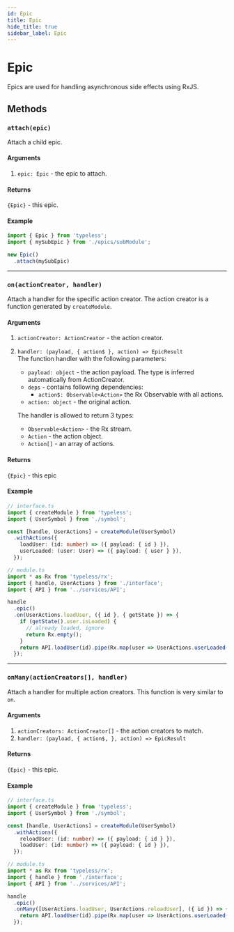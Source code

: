 ```yaml
---
id: Epic
title: Epic
hide_title: true
sidebar_label: Epic
---
```


# Epic
Epics are used for handling asynchronous side effects using RxJS.

## Methods
### `attach(epic)` 
Attach a child epic.
#### Arguments
1. `epic: Epic` - the epic to attach.
#### Returns
`{Epic}` - this epic.

#### Example
```ts
import { Epic } from 'typeless';
import { mySubEpic } from './epics/subModule';

new Epic()
  .attach(mySubEpic)
```

---

### `on(actionCreator, handler)`
Attach a handler for the specific action creator. The action creator is a function generated by `createModule`.
#### Arguments
1. `actionCreator: ActionCreator` - the action creator.
2. `handler: (payload, { action$ }, action) => EpicResult`  
  The function handler with the following parameters:
   - `payload: object` - the action payload. The type is inferred automatically from ActionCreator.
   - `deps` - contains following dependencies:
      - `action$: Observable<Action>` the Rx Observable with all actions.
   - `action: object` - the original action.  

    The handler is allowed to return 3 types:
    - `Observable<Action>` - the Rx stream.
    - `Action` - the action object.
    - `Action[]` - an array of actions.
#### Returns
`{Epic}` - this epic
#### Example
```ts
// interface.ts
import { createModule } from 'typeless';
import { UserSymbol } from './symbol';

const [handle, UserActions] = createModule(UserSymbol)
  .withActions({
    loadUser: (id: number) => ({ payload: { id } }),
    userLoaded: (user: User) => ({ payload: { user } }),
  });

// module.ts
import * as Rx from 'typeless/rx';
import { handle, UserActions } from './interface';
import { API } from '../services/API';

handle
  .epic()
  .on(UserActions.loadUser, ({ id }, { getState }) => {
    if (getState().user.isLoaded) {
      // already loaded, ignore
      return Rx.empty();
    }
    return API.loadUser(id).pipe(Rx.map(user => UserActions.userLoaded(user)));
  });
```


---

### `onMany(actionCreators[], handler)`
Attach a handler for multiple action creators. This function is very similar to `on`.
#### Arguments
1. `actionCreators: ActionCreator[]` - the action creators to match.
2. `handler: (payload, { action$, }, action) => EpicResult`  
#### Returns
`{Epic}` - this epic.
#### Example
```ts
// interface.ts
import { createModule } from 'typeless';
import { UserSymbol } from './symbol';

const [handle, UserActions] = createModule(UserSymbol)
  .withActions({
    reloadUser: (id: number) => ({ payload: { id } }),
    loadUser: (id: number) => ({ payload: { id } }),
  });

// module.ts
import * as Rx from 'typeless/rx';
import { handle } from './interface';
import { API } from '../services/API';

handle
  .epic()
  .onMany([UserActions.loadUser, UserActions.reloadUser], ({ id }) => {
    return API.loadUser(id).pipe(Rx.map(user => UserActions.userLoaded(user)));
  });
```